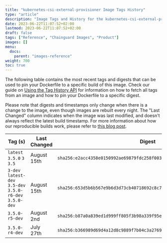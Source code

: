 ```yaml
---
title: "kubernetes-csi-external-provisioner Image Tags History"
type: "article"
description: "Image Tags and History for the kubernetes-csi-external-provisioner Chainguard Image"
date: 2023-06-22T11:07:52+02:00
lastmod: 2023-06-22T11:07:52+02:00
draft: false
tags: ["Reference", "Chainguard Images", "Product"]
images: []
menu:
  docs:
    parent: "images-reference"
weight: 700
toc: true
---
```


The following table contains the most recent tags and digests that can be used to pin your Dockerfile to a specific build of this image. Check our guide on [Using the Tag History API](/chainguard/chainguard-images/using-the-tag-history-api/) for information on how to fetch all tags from an image and how to pin your Dockerfile to a specific digest.

Please note that digests and timestamps only change when there is a change to the image, even though images are rebuilt every night. The "Last Changed" column indicates when the image was last modified, and doesn't always reflect the latest build timestamp. For more information about how our reproducible builds work, please refer to [this blog post](https://www.chainguard.dev/unchained/reproducing-chainguards-reproducible-image-builds).

| Tag (s)                                                    | Last Changed | Digest                                                                    |
|------------------------------------------------------------|--------------|---------------------------------------------------------------------------|
|  `latest` `3.5.0` `3` `3.5`                                | August 15th  | `sha256:e2acc4358e0150992ae69879fdc258f0030640561f6655f38b78e488ec849c32` |
|  `3-dev` `latest-dev` `3.5-dev` `3.5.0-r6-dev` `3.5.0-dev` | August 15th  | `sha256:653d5b6b567e9b6d3d73cb40718692c8c725d0ec67f75abf7da88938b1df248d` |
|  `3.5.0-r5-dev`                                            | August 2nd   | `sha256:b87a0a839ed1d999ff805f3b98a339f95eda32b4407a1151035bfd2cd8cdbc0b` |
|  `3.5.0-r4-dev`                                            | July 27th    | `sha256:b366989d69d4a12d8c9889f7b04c3a27691202877d38a4acff3e81d6c5629ea8` |
